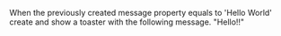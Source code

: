 When the previously created message property equals to 'Hello World' create and show a toaster with the following message.
"Hello!!"